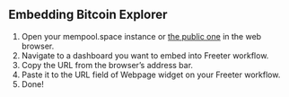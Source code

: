 ## Embedding Bitcoin Explorer

1. Open your mempool.space instance or <a href="{{ curItem.homeUrl|e }}" target="_blank">the public one</a> in the web browser.
2. Navigate to a dashboard you want to embed into Freeter workflow.
3. Copy the URL from the browser’s address bar.
4. Paste it to the URL field of Webpage widget on your Freeter workflow.
5. Done!
